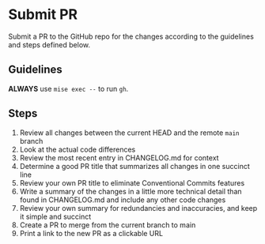 # Submit PR

Submit a PR to the GitHub repo for the changes according to the guidelines and steps defined below.

## Guidelines

**ALWAYS** use `mise exec --` to run `gh`.

## Steps

1. Review all changes between the current HEAD and the remote `main` branch
2. Look at the actual code differences
3. Review the most recent entry in CHANGELOG.md for context
4. Determine a good PR title that summarizes all changes in one succinct line
5. Review your own PR title to eliminate Conventional Commits features
6. Write a summary of the changes in a little more technical detail than found in CHANGELOG.md and include any other code changes
7. Review your own summary for redundancies and inaccuracies, and keep it simple and succinct
8. Create a PR to merge from the current branch to main
9. Print a link to the new PR as a clickable URL
